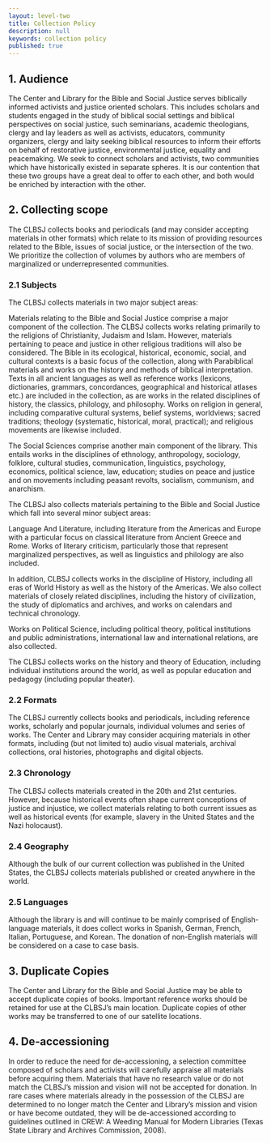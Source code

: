 ```yaml
---
layout: level-two
title: Collection Policy
description: null
keywords: collection policy
published: true
---
```


## 1. Audience

The Center and Library for the Bible and Social Justice serves biblically informed activists and justice oriented scholars.  This includes scholars and students engaged in the study of biblical social settings and biblical perspectives on social justice, such seminarians, academic theologians, clergy and lay leaders as well as activists, educators, community organizers, clergy and laity seeking biblical resources to inform their efforts on behalf of restorative justice, environmental justice, equality and peacemaking. We seek to connect scholars and activists, two communities which have historically existed in separate spheres. It is our contention that these two groups have a great deal to offer to each other, and both would be enriched by interaction with the other.

## 2. Collecting scope

The CLBSJ collects books and periodicals (and may consider accepting materials in other formats) which relate to its mission of providing resources related to the Bible, issues of social justice, or the intersection of the two. We prioritize the collection of volumes by authors who are members of marginalized or underrepresented communities.

### 2.1 Subjects

The CLBSJ collects materials in two major subject areas:

Materials relating to the Bible and Social Justice comprise a major component of the collection. The CLBSJ collects works relating primarily to the religions of Christianity, Judaism and Islam. However, materials pertaining to peace and justice in other religious traditions will also be considered. The Bible in its ecological, historical, economic, social, and cultural contexts is a basic focus of the collection, along with Parabiblical materials and works on the history and methods of biblical interpretation. Texts in all ancient languages as well as reference works (lexicons, dictionaries, grammars, concordances, geographical and historical atlases etc.) are included in the collection, as are works in the related disciplines of history, the classics, philology, and philosophy. Works on religion in general, including comparative cultural systems, belief systems, worldviews; sacred traditions; theology (systematic, historical, moral, practical); and religious movements are likewise included.

The Social Sciences comprise another main component of the library. This entails works in the disciplines of ethnology, anthropology, sociology, folklore, cultural studies, communication, linguistics, psychology, economics, political science, law, education; studies on peace and justice and on movements including peasant revolts, socialism, communism, and anarchism.

The CLBSJ also collects materials pertaining to the Bible and Social Justice which fall into several minor subject areas:

Language And Literature, including literature from the Americas and Europe with a particular focus on classical literature from Ancient Greece and Rome. Works of literary criticism, particularly those that represent marginalized perspectives, as well as linguistics and philology are also included.

In addition, CLBSJ collects works in the discipline of History, including all eras of World History as well as the history of the Americas. We also collect materials of closely related disciplines, including the history of civilization, the study of diplomatics and archives, and works on calendars and technical chronology.

Works on Political Science, including political theory, political institutions and public administrations, international law and international relations, are also collected.

The CLBSJ collects works on the history and theory of Education, including individual institutions around the world, as well as popular education and pedagogy (including popular theater).

### 2.2 Formats

The CLBSJ currently collects books and periodicals, including reference works, scholarly and popular journals, individual volumes and series of works. The Center and Library may consider acquiring materials in other formats, including (but not limited to) audio visual materials, archival collections, oral histories, photographs and digital objects.

### 2.3 Chronology

The CLBSJ collects materials created in the 20th and 21st centuries. However, because historical events often shape current conceptions of justice and injustice, we collect materials relating to both current issues as well as historical events (for example, slavery in the United States and the Nazi holocaust).

### 2.4 Geography

Although the bulk of our current collection was published in the United States, the CLBSJ collects materials published or created anywhere in the world.

### 2.5 Languages

Although the library is and will continue to be mainly comprised of English-language materials, it does collect works in Spanish, German, French, Italian, Portuguese, and Korean. The donation of non-English materials will be considered on a case to case basis.

## 3. Duplicate Copies

The Center and Library for the Bible and Social Justice may be able to accept duplicate copies of books. Important reference works should be retained for use at the CLBSJ’s main location. Duplicate copies of other works may be transferred to one of our satellite locations.

## 4. De-accessioning

In order to reduce the need for de-accessioning, a selection committee composed of scholars and activists will carefully appraise all materials before acquiring them. Materials that have no research value or do not match the CLBSJ’s mission and vision will not be accepted for donation. In rare cases where materials already in the possession of the CLBSJ are determined to no longer match the Center and Library’s mission and vision or have become outdated, they will be de-accessioned according to guidelines outlined in CREW: A Weeding Manual for Modern Libraries (Texas State Library and Archives Commission, 2008).
